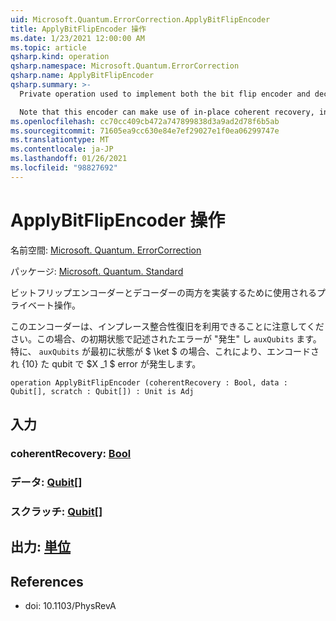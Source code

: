 ```yaml
---
uid: Microsoft.Quantum.ErrorCorrection.ApplyBitFlipEncoder
title: ApplyBitFlipEncoder 操作
ms.date: 1/23/2021 12:00:00 AM
ms.topic: article
qsharp.kind: operation
qsharp.namespace: Microsoft.Quantum.ErrorCorrection
qsharp.name: ApplyBitFlipEncoder
qsharp.summary: >-
  Private operation used to implement both the bit flip encoder and decoder.

  Note that this encoder can make use of in-place coherent recovery, in which case it will "cause" the error described by the initial state of `auxQubits`. In particular, if `auxQubits` are initially in the state $\ket{10}$, this will cause an $X_1$ error on the encoded qubit.
ms.openlocfilehash: cc70cc409cb472a747899838d3a9ad2d78f6b5ab
ms.sourcegitcommit: 71605ea9cc630e84e7ef29027e1f0ea06299747e
ms.translationtype: MT
ms.contentlocale: ja-JP
ms.lasthandoff: 01/26/2021
ms.locfileid: "98827692"
---
```

# <a name="applybitflipencoder-operation"></a>ApplyBitFlipEncoder 操作

名前空間: [Microsoft. Quantum. ErrorCorrection](xref:Microsoft.Quantum.ErrorCorrection)

パッケージ: [Microsoft. Quantum. Standard](https://nuget.org/packages/Microsoft.Quantum.Standard)


ビットフリップエンコーダーとデコーダーの両方を実装するために使用されるプライベート操作。

このエンコーダーは、インプレース整合性復旧を利用できることに注意してください。この場合、の初期状態で記述されたエラーが "発生" し `auxQubits` ます。
特に、 `auxQubits` が最初に状態が $ \ket $ の場合、これにより、エンコードされ {10} た qubit で $X _1 $ error が発生します。

```qsharp
operation ApplyBitFlipEncoder (coherentRecovery : Bool, data : Qubit[], scratch : Qubit[]) : Unit is Adj
```


## <a name="input"></a>入力

### <a name="coherentrecovery--bool"></a>coherentRecovery: [Bool](xref:microsoft.quantum.lang-ref.bool)




### <a name="data--qubit"></a>データ: [Qubit](xref:microsoft.quantum.lang-ref.qubit)[]




### <a name="scratch--qubit"></a>スクラッチ: [Qubit](xref:microsoft.quantum.lang-ref.qubit)[]





## <a name="output--unit"></a>出力: [単位](xref:microsoft.quantum.lang-ref.unit)



## <a name="references"></a>References

- doi: 10.1103/PhysRevA